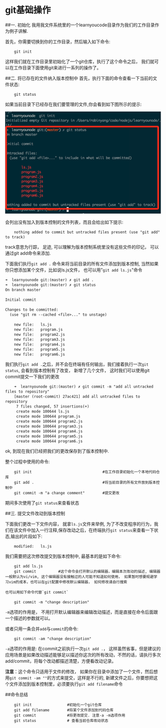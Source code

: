 # git基础操作

##一. 初始化
我用我文件系统里的一个learnyoucode目录作为我们的工作目录作为例子讲解.  

首先，你需要切换到你的工作目录，然后输入如下命令:  

        git init

这样我们就在工作目录里初始化了一个git仓库，执行了这个命令之后， 我们就可以在工作目录下面使用git来进行一系列的操作了。

##二. 将已存在的文件纳入版本控制中
首先，执行下面的命令查看一下当前的文件状态:  
        
        git status
        
如果当前目录下已经存在我们要管理的文件,你会看到如下图所示的提示:

![](301A2152-BD74-4A1C-9F84-C546C6B6ED72.png)

会列出没有加入到版本控制的文件列表，而且会给出如下提示:

        nothing added to commit but untracked files present (use "git add" to track)

track意思为行踪， 足迹, 可以理解为版本控制系统里没有这些文件的印记， 可以通过git add命令来添加.

下面我们执行`git add .` 命令来将当前目录的所有文件添加到版本控制, 当然如果你只想添加某个文件，比如说ls.js文件， 也可以用"`git add ls.js`"命令  

    ➜  learnyounode git:(master) ✗ git add .
    ➜  learnyounode git:(master) ✗ git status
    On branch master
    
    Initial commit
    
    Changes to be committed:
      (use "git rm --cached <file>..." to unstage)
    
    	new file:   ls.js
    	new file:   program.js
    	new file:   program2.js
    	new file:   program3.js
    	new file:   program4.js
    	new file:   program5.js
    	new file:   program6.js

我们执行`git add .`之后，并不会在终端有任何输出，我们接着执行一次`git status`, 会看到版本控制有了改变， 新增了几个文件， 这时我们可以使用git commit提交一下我们的更改

        ➜  learnyounode git:(master) ✗ git commit -m "add all untracked files to repository"
        [master (root-commit) 27ac421] add all untracked files to repository
         7 files changed, 57 insertions(+)
         create mode 100644 ls.js
         create mode 100644 program.js
         create mode 100644 program2.js
         create mode 100644 program3.js
         create mode 100644 program4.js
         create mode 100644 program5.js
         create mode 100644 program6.js
         
ok, 到现在我们已经把我们的更改保存到了版本控制中.


整个过程中使用的命令:

        git init                                #在工作目录初始化一个本地代码仓库
        git add .                               #将当前目录的所有文件放到版本控制中
        git commit -m "a change comment"        #提交更改
        
期间多次使用了`git status`来查看状态


##三. 提交文件改动到版本控制

下面我们更改一下文件内容， 就拿`ls.js`文件来举例, 为了不改变程序的行为，我们在该文件中加入一行注释,保存改动之后，在终端执行`git status`来查看一下状态,输出的片段如下:  

        modified:   ls.js
我们需要把这次修改提交到版本控制中, 最基本的是如下命令:

        git add ls.js
        git commit          #这个命令会打开默认的编辑器，编辑本次改动的描述, 编辑器一般默认为vi/vim, 这个编辑器没有接触过的人可能不知道如何使用， 如果暂时想要规避学习vim的成本，也可以在git配置中修改默认编辑器， 如何修改请自行搜索
    
    也可以用如下命令代替`git commit`

        git commit -m "change description"
`-m`选项的作用是， 不用打开默认编辑器来编辑改动描述，而是直接在命令后面跟一个描述的参数就可以。

或者只用一条合并`add`与`commit`的命令:

        git commit -am "change description"

`-a`选项的作用是: 在commit之前执行一次`git add .`， 这样虽然省事，但是建议的应用场景是如果改动描述能够足以描述你这次的所有改动，不然的话，请执行多次add/commit，将每个改动都描述清楚，方便看改动记录。

**注意**：这个命令只适用于文件的修改， 如果你在目录中添加了一个文件，然后想用`git commit -am ""`的方式来提交，这样是不行的, 新建文件之后，你要想把这个文件添加到版本控制里，必须要执行`git add filename`命令


##命令总结

        git init                #初始化一个git仓库
        git add filename        #将某个文件添加到代码仓库
        git commit              #将更改提交. 注意-a -m选项作用
        git status              # 查看当前仓库改动状态


